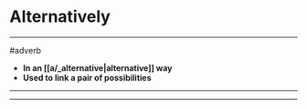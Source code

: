 # Alternatively
---
#adverb
- **In an [[a/_alternative|alternative]] way**
- **Used to link a pair of possibilities**
---
---
